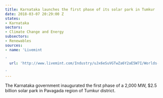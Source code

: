 ```yaml
---
title: Karnataka launches the first phase of its solar park in Tumkur
date: 2018-03-07 20:29:00 Z
states:
- Karnataka
sectors:
- Climate Change and Energy
subsectors:
- Renewables
sources:
- name: 'Livemint

'
  url: 'http://www.livemint.com/Industry/uJx6eSuVGTwZa6Y2aE5W7I/Worlds-largest-solar-park-Shakti-Sthala-inaugurated-in-Karn.html

'
---
```


The Karnataka government inaugurated the first phase of a 2,000 MW, $2.5 billion solar park in Pavagada region of Tumkur district. 
